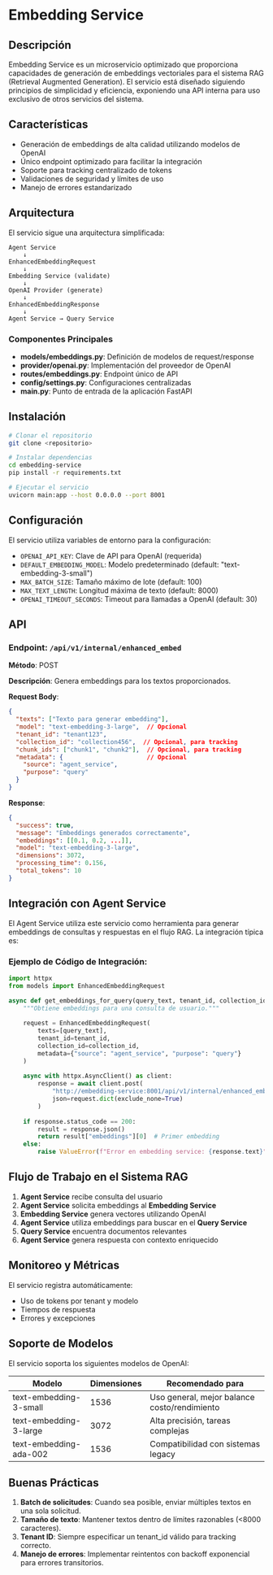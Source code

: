 # Embedding Service

## Descripción

Embedding Service es un microservicio optimizado que proporciona capacidades de generación de embeddings vectoriales para el sistema RAG (Retrieval Augmented Generation). El servicio está diseñado siguiendo principios de simplicidad y eficiencia, exponiendo una API interna para uso exclusivo de otros servicios del sistema.

## Características

- Generación de embeddings de alta calidad utilizando modelos de OpenAI
- Único endpoint optimizado para facilitar la integración
- Soporte para tracking centralizado de tokens
- Validaciones de seguridad y límites de uso
- Manejo de errores estandarizado

## Arquitectura

El servicio sigue una arquitectura simplificada:

```
Agent Service
    ↓
EnhancedEmbeddingRequest
    ↓
Embedding Service (validate)
    ↓
OpenAI Provider (generate)
    ↓
EnhancedEmbeddingResponse
    ↓
Agent Service → Query Service
```

### Componentes Principales

- **models/embeddings.py**: Definición de modelos de request/response
- **provider/openai.py**: Implementación del proveedor de OpenAI
- **routes/embeddings.py**: Endpoint único de API
- **config/settings.py**: Configuraciones centralizadas
- **main.py**: Punto de entrada de la aplicación FastAPI

## Instalación

```bash
# Clonar el repositorio
git clone <repositorio>

# Instalar dependencias
cd embedding-service
pip install -r requirements.txt

# Ejecutar el servicio
uvicorn main:app --host 0.0.0.0 --port 8001
```

## Configuración

El servicio utiliza variables de entorno para la configuración:

- `OPENAI_API_KEY`: Clave de API para OpenAI (requerida)
- `DEFAULT_EMBEDDING_MODEL`: Modelo predeterminado (default: "text-embedding-3-small")
- `MAX_BATCH_SIZE`: Tamaño máximo de lote (default: 100)
- `MAX_TEXT_LENGTH`: Longitud máxima de texto (default: 8000)
- `OPENAI_TIMEOUT_SECONDS`: Timeout para llamadas a OpenAI (default: 30)

## API

### Endpoint: `/api/v1/internal/enhanced_embed`

**Método**: POST

**Descripción**: Genera embeddings para los textos proporcionados.

**Request Body**:

```json
{
  "texts": ["Texto para generar embedding"],
  "model": "text-embedding-3-large",  // Opcional
  "tenant_id": "tenant123",
  "collection_id": "collection456",  // Opcional, para tracking
  "chunk_ids": ["chunk1", "chunk2"],  // Opcional, para tracking
  "metadata": {                       // Opcional
    "source": "agent_service",
    "purpose": "query"
  }
}
```

**Response**:

```json
{
  "success": true,
  "message": "Embeddings generados correctamente",
  "embeddings": [[0.1, 0.2, ...]],
  "model": "text-embedding-3-large",
  "dimensions": 3072,
  "processing_time": 0.156,
  "total_tokens": 10
}
```

## Integración con Agent Service

El Agent Service utiliza este servicio como herramienta para generar embeddings de consultas y respuestas en el flujo RAG. La integración típica es:

### Ejemplo de Código de Integración:

```python
import httpx
from models import EnhancedEmbeddingRequest

async def get_embeddings_for_query(query_text, tenant_id, collection_id=None):
    """Obtiene embeddings para una consulta de usuario."""
    
    request = EnhancedEmbeddingRequest(
        texts=[query_text],
        tenant_id=tenant_id,
        collection_id=collection_id,
        metadata={"source": "agent_service", "purpose": "query"}
    )
    
    async with httpx.AsyncClient() as client:
        response = await client.post(
            "http://embedding-service:8001/api/v1/internal/enhanced_embed",
            json=request.dict(exclude_none=True)
        )
        
    if response.status_code == 200:
        result = response.json()
        return result["embeddings"][0]  # Primer embedding
    else:
        raise ValueError(f"Error en embedding service: {response.text}")
```

## Flujo de Trabajo en el Sistema RAG

1. **Agent Service** recibe consulta del usuario
2. **Agent Service** solicita embeddings al **Embedding Service**
3. **Embedding Service** genera vectores utilizando OpenAI
4. **Agent Service** utiliza embeddings para buscar en el **Query Service**
5. **Query Service** encuentra documentos relevantes
6. **Agent Service** genera respuesta con contexto enriquecido

## Monitoreo y Métricas

El servicio registra automáticamente:
- Uso de tokens por tenant y modelo
- Tiempos de respuesta
- Errores y excepciones

## Soporte de Modelos

El servicio soporta los siguientes modelos de OpenAI:

| Modelo | Dimensiones | Recomendado para |
|--------|------------|------------------|
| text-embedding-3-small | 1536 | Uso general, mejor balance costo/rendimiento |
| text-embedding-3-large | 3072 | Alta precisión, tareas complejas |
| text-embedding-ada-002 | 1536 | Compatibilidad con sistemas legacy |

## Buenas Prácticas

1. **Batch de solicitudes**: Cuando sea posible, enviar múltiples textos en una sola solicitud.
2. **Tamaño de texto**: Mantener textos dentro de límites razonables (<8000 caracteres).
3. **Tenant ID**: Siempre especificar un tenant_id válido para tracking correcto.
4. **Manejo de errores**: Implementar reintentos con backoff exponencial para errores transitorios.
